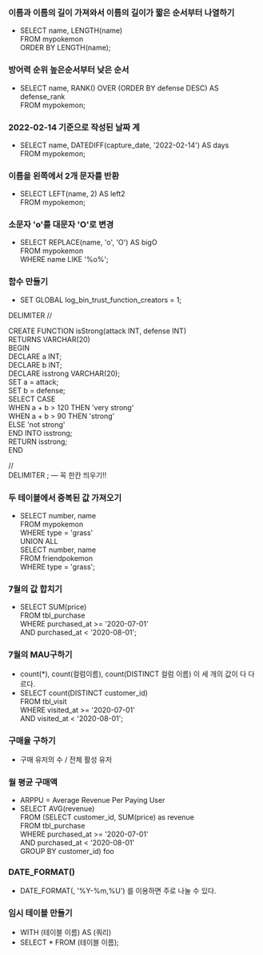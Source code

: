 ### 이름과 이름의 길이 가져와서 이름의 길이가 짧은 순서부터 나열하기
- SELECT name, LENGTH(name) </br>
  FROM mypokemon </br>
  ORDER BY LENGTH(name);

### 방어력 순위 높은순서부터 낮은 순서
- SELECT name, RANK() OVER (ORDER BY defense DESC) AS defense_rank </br>
  FROM mypokemon;

### 2022-02-14 기준으로 작성된 날짜 계
- SELECT name, DATEDIFF(capture_date, '2022-02-14') AS days </br>
  FROM mypokemon;
  
### 이름을 왼쪽에서 2개 문자를 반환
- SELECT LEFT(name, 2) AS left2 </br>
  FROM mypokemon;
  
### 소문자 'o'를 대문자 'O'로 변경
- SELECT REPLACE(name, 'o', 'O') AS bigO </br>
  FROM mypokemon </br>
  WHERE name LIKE '%o%';

### 함수 만들기
- SET GLOBAL log_bin_trust_function_creators = 1; </br>

DELIMITER // </br>

CREATE FUNCTION isStrong(attack INT, defense INT) </br>
	RETURNS VARCHAR(20) </br>
BEGIN  </br>
	DECLARE a INT; </br>
    DECLARE b INT; </br>
    DECLARE isstrong VARCHAR(20); </br>
    SET a = attack; </br>
    SET b = defense; </br>
    SELECT CASE  </br>
			WHEN a + b > 120 THEN 'very strong' </br>
            WHEN a + b > 90 THEN 'strong' </br>
            ELSE 'not strong' </br>
            END INTO isstrong; </br>
	RETURN isstrong; </br>
END </br>

// </br>
DELIMITER ; — 꼭 한칸 띄우기!! </br>

### 두 테이블에서 중복된 값 가져오기
- SELECT number, name </br>
FROM mypokemon </br>
WHERE type = 'grass' </br>
UNION ALL </br>
SELECT number, name </br>
FROM friendpokemon </br>
WHERE type = 'grass'; </br>

### 7월의 값 합치기
- SELECT SUM(price) </br>
FROM tbl_purchase </br>
WHERE purchased_at >= '2020-07-01' </br>
AND purchased_at < '2020-08-01';

### 7월의 MAU구하기
-  count(*), count(컬럼이름), count(DISTINCT 컬럼 이름) 이 세 개의 값이 다 다르다.
- SELECT count(DISTINCT customer_id) </br>
FROM tbl_visit </br>
WHERE visited_at >= '2020-07-01' </br>
AND visited_at < '2020-08-01'; </br>


### 구매율 구하기
- 구매 유저의 수 / 전체 활성 유저

### 월 평균 구매액 
- ARPPU = Average Revenue Per Paying User
- SELECT AVG(revenue) </br>
FROM (SELECT customer_id, SUM(price) as revenue </br>
FROM tbl_purchase </br>
WHERE purchased_at >= '2020-07-01' </br>
AND purchased_at < '2020-08-01' </br>
GROUP BY customer_id) foo </br>

### DATE_FORMAT()
-  DATE_FORMAT(, '%Y-%m,%U') 를 이용하면 주로 나눌 수 있다.

### 임시 테이블 만들기
- WITH (테이블 이름) AS (쿼리)
- SELECT * FROM (테이블 이름);
